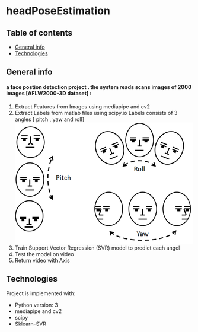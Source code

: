 # headPoseEstimation 

 
 ## Table of contents
* [General info](#general-info)
* [Technologies](#technologies)

## General info
#### a face postion detection project . the system reads scans images of 2000 images  [AFLW2000-3D dataset] :
1.	Extract Features from Images using mediapipe and cv2 
2.	Extract Labels from matlab files using scipy.io 
    Labels consists of 3 angles [ pitch , yaw and roll] 
    ![Screenshot](pyr.png)
3.	Train Support Vector Regression (SVR) model to predict each angel 
4.	Test the model on video 
5.	Return video with Axis 
 

## Technologies
Project is implemented with:
* Python version: 3
* mediapipe and cv2 
* scipy
* Sklearn-SVR 

	
